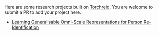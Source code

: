Here are some research projects built on [Torchreid](https://arxiv.org/abs/1910.10093). You are welcome to submit a PR to add your project here.

+ [Learning Generalisable Omni-Scale Representations for Person Re-Identification](OSNet_AIN)